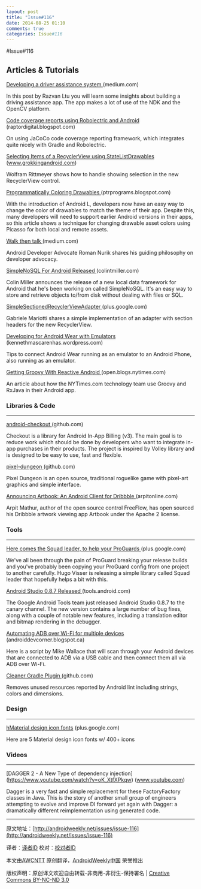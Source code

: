 ```yaml
---
layout: post
title: "Issue#116"
date: 2014-08-25 01:10
comments: true
categories: Issue#116
---
```



#Issue#116


Articles & Tutorials
---
[Developing a driver assistance system ](https://medium.com/@Razvan/developing-driver-assistance-systems-using-android-powered-devices-bf5390c939b6) (medium.com)

In this post by Razvan Ltu you will learn some insights about building a driving assistance app. The app makes a lot of use of the NDK and the OpenCV platform.

[Code coverage reports using Robolectric and Android ](http://raptordigital.blogspot.com/2014/08/code-coverage-reports-using-robolectric.html) (raptordigital.blogspot.com)

On using JaCoCo code coverage reporting framework, which integrates quite nicely with Gradle and Robolectric.

[Selecting Items of a RecyclerView using StateListDrawables ](http://www.grokkingandroid.com/statelistdrawables-for-recyclerview-selection/) (www.grokkingandroid.com)

Wolfram Rittmeyer shows how to handle showing selection in the new RecyclerView control.

[Programmatically Coloring Drawables ](http://ptrprograms.blogspot.com/2014/08/programmatically-coloring-drawables.html) (ptrprograms.blogspot.com)

With the introduction of Android L, developers now have an easy way to change the color of drawables to match the theme of their app. Despite this, many developers will need to support earlier Android versions in their apps, so this article shows a technique for changing drawable asset colors using Picasso for both local and remote assets.

[Walk then talk ](https://medium.com/@romannurik/walk-then-talk-3b935bfe5484) (medium.com)

Android Developer Advocate Roman Nurik shares his guiding philosophy on developer advocacy.

[SimpleNoSQL For Android Released ](http://colintmiller.com/simplenosql-for-android-released/) (colintmiller.com)

Colin Miller announces the release of a new local data framework for Android that he's been working on called SimpleNoSQL. It's an easy way to store and retrieve objects to/from disk without dealing with files or SQL.

[SimpleSectionedRecyclerViewAdapter ](https://plus.google.com/+GabrieleMariotti/posts/EdkQFx1RqhE) (plus.google.com)

Gabriele Mariotti shares a simple implementation of an adapter with section headers for the new RecyclerView.

[Developing for Android Wear with Emulators ](http://kennethmascarenhas.wordpress.com/2014/08/19/developing-for-android-wear-with-emulators/) (kennethmascarenhas.wordpress.com)

Tips to connect Android Wear running as an emulator to an Android Phone, also running as an emulator.

[Getting Groovy With Reactive Android ](http://open.blogs.nytimes.com/2014/08/18/getting-groovy-with-reactive-android/) (open.blogs.nytimes.com)

An article about how the NYTimes.com technology team use Groovy and RxJava in their Android app.

### Libraries & Code
---
[android-checkout ](https://github.com/serso/android-checkout) (github.com)

Checkout is a library for Android In-App Billing (v3). The main goal is to reduce work which should be done by developers who want to integrate in-app purchases in their products. The project is inspired by Volley library and is designed to be easy to use, fast and flexible.

[pixel-dungeon ](https://github.com/watabou/pixel-dungeon) (github.com)

Pixel Dungeon is an open source, traditional roguelike game with pixel-art graphics and simple interface.

[Announcing Artbook: An Android Client for Dribbble ](http://arpitonline.com/blog/2014/08/21/announcing-artbook-an-android-client-for-dribbble/) (arpitonline.com)

Arpit Mathur, author of the open source control FreeFlow, has open sourced his Dribbble artwork viewing app Artbook under the Apache 2 license.


### Tools
---

[Here comes the Squad leader, to help your ProGuards ](https://plus.google.com/+HugoVisser/posts/ij7Cg4HhQyx) (plus.google.com)

We've all been through the pain of ProGuard breaking your release builds and you've probably been copying your ProGuard config from one project to another carefully. Hugo Visser is releasing a simple library called Squad leader that hopefully helps a bit with this.

[Android Studio 0.8.7 Released ](http://tools.android.com/recent/androidstudio087released) (tools.android.com)

The Google Android Tools team just released Android Studio 0.8.7 to the canary channel. The new version contains a large number of bug fixes, along with a couple of notable new features, including a translation editor and bitmap rendering in the debugger.

[Automating ADB over Wi-Fi for multiple devices ](http://androiddevcorner.blogspot.ca/2014/08/automating-adb-over-wi-fi-for-multiple.html) (androiddevcorner.blogspot.ca)

Here is a script by Mike Wallace that will scan through your Android devices that are connected to ADB via a USB cable and then connect them all via ADB over Wi-Fi.

[Cleaner Gradle Plugin ](https://github.com/marcoRS/lint-cleaner-plugin) (github.com)

Removes unused resources reported by Android lint including strings, colors and dimensions.

### Design
---
[hMaterial design icon fonts](https://plus.google.com/+AleksandarTe%C5%A1i%C4%87/posts/76CMELB6iim) (plus.google.com)

Here are 5 Material design icon fonts w/ 400+ icons

### Videos
---
[DAGGER 2 - A New Type of dependency injection] (https://www.youtube.com/watch?v=oK_XtfXPkqw) (www.youtube.com)

Dagger is a very fast and simple replacement for these FactoryFactory classes in Java. This is the story of another small group of engineers attempting to evolve and improve DI forward yet again with Dagger: a dramatically different reimplementation using generated code.

---


原文地址：[http://androidweekly.net/issues/issue-116](http://androidweekly.net/issues/issue-116)

译者：[译者ID](https://github.com/译者ID) 校对：[校对者ID](https://github.com/校对者ID)

本文由[AWCNTT](https://github.com/AWCNTT) 原创翻译，[AndroidWeekly中国](http://www.androidweekly.cn/) 荣誉推出

版权声明：原创译文欢迎自由转载-非商用-非衍生-保持署名 | [Creative Commons BY-NC-ND 3.0](http://creativecommons.org/licenses/by-nc-nd/3.0/deed.zh)